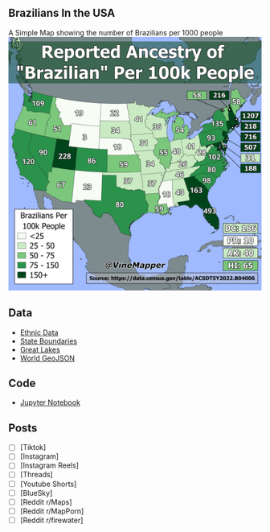 ## Brazilians In the USA
A Simple Map showing the number of Brazilians per 1000 people
![Map](Brazilians_in_USA.png)

## Data
* [Ethnic Data](https://data.census.gov/table/ACSDT5Y2022.B04006?q=People%20Reporting%20Ancestry&g=010XX00US$0400000)
* [State Boundaries](https://www.census.gov/geographies/mapping-files/time-series/geo/carto-boundary-file.html)
* [Great Lakes](https://usicecenter.gov/Products/GreatLakesData)
* [World GeoJSON](https://public.opendatasoft.com/explore/dataset/world-administrative-boundaries/export/?flg=en-us)

## Code
* [Jupyter Notebook](FormatData.ipynb)

## Posts
- [ ] [Tiktok]
- [ ] [Instagram]
- [ ] [Instagram Reels]
- [ ] [Threads]
- [ ] [Youtube Shorts]
- [ ] [BlueSky]
- [ ] [Reddit r/Maps]
- [ ] [Reddit r/MapPorn]
- [ ] [Reddit r/firewater]
